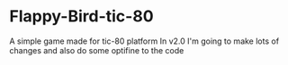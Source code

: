 # Flappy-Bird-tic-80
A simple game made for tic-80 platform
In v2.0 I'm going to make lots of changes and also do some optifine to the code
